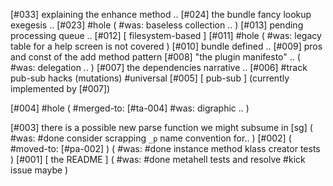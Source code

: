 [#033]       explaining the enhance method ..
[#024]       the bundle fancy lookup exegesis ..
[#023] #hole
             ( #was: baseless collection .. )
[#013]       pending processing queue ..
[#012]       [ filesystem-based ]
[#011] #hole
             ( #was: legacy table for a help screen is not covered )
[#010]       bundle defined ..
[#009]       pros and const of the add method pattern
[#008]       "the plugin manifesto" ..
             ( #was: delegation .. )
[#007]       the dependencies narrative ..
[#006]       #track pub-sub hacks (mutations) #universal
[#005]       [ pub-sub ]  (currently implemented by [#007])

[#004] #hole
             ( #merged-to: [#ta-004] #was: digraphic .. )

[#003]       there is a possible new parse function we might subsume in [sg]
             ( #was: #done consider scrapping `_p` name convention for.. )
[#002]       ( #moved-to: [#pa-002] )
             ( #was: #done instance method klass creator tests )
[#001]       [ the README ]
             ( #was: #done metahell tests and resolve #kick issue maybe )
